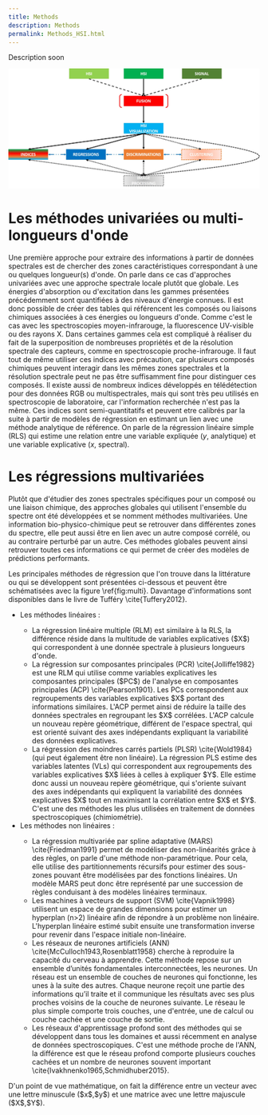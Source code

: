 ```yaml
---
title: Methods
description: Methods
permalink: Methods_HSI.html
---
```


Description soon

![Worflow](/images/Worflow.jpg)

# Les méthodes univariées ou multi-longueurs d'onde

Une première approche pour extraire des informations à partir de données spectrales est de chercher des zones caractéristiques correspondant à une ou quelques longueur(s) d'onde. On parle dans ce cas d'approches univariées avec une approche spectrale locale plutôt que globale.
Les énergies d'absorption ou d'excitation dans les gammes présentées précédemment sont quantifiées à des niveaux d'énergie connues. Il est donc possible de créer des tables qui référencent les composés ou liaisons chimiques associées à ces énergies ou longueurs d'onde. Comme c'est le cas avec les spectroscopies moyen-infrarouge, la fluorescence UV-visible ou des rayons X. Dans certaines gammes cela est compliqué à réaliser du fait de la superposition de nombreuses propriétés et de la résolution spectrale des capteurs, comme en spectroscopie proche-infrarouge.
Il faut tout de même utiliser ces indices avec précaution, car plusieurs composés chimiques peuvent interagir dans les mêmes zones spectrales et la résolution spectrale peut ne pas être suffisamment fine pour distinguer ces composés. Il existe aussi de nombreux indices développés en télédétection pour des données RGB ou multispectrales, mais qui sont très peu utilisés en spectroscopie de laboratoire, car l'information recherchée n'est pas la même.
Ces indices sont semi-quantitatifs et peuvent etre calibrés par la suite à partir de modèles de régression en estimant un lien avec une méthode analytique de référence. On parle de la régression linéaire simple (RLS) qui estime une relation entre une variable expliquée ($y$, analytique) et une variable explicative ($x$, spectral).

# Les régressions multivariées
Plutôt que d'étudier des zones spectrales spécifiques pour un composé ou une liaison chimique, des approches globales qui utilisent l'ensemble du spectre ont été développées et se nomment méthodes multivariées. Une information bio-physico-chimique peut se retrouver dans différentes zones du spectre, elle peut aussi être en lien avec un autre composé corrélé, ou au contraire perturbé par un autre. Ces méthodes globales peuvent ainsi retrouver toutes ces informations ce qui permet de créer des modèles de prédictions performants.
		
Les principales méthodes de régression que l'on trouve dans la littérature ou qui se développent sont présentées ci-dessous et peuvent être schématisées avec la figure \ref{fig:multi}. Davantage d'informations sont disponibles dans le livre de Tufféry \cite{Tuffery2012}. 

<ul>
<li> Les méthodes linéaires : </li>
<ul>
<li> La régression linéaire multiple (RLM) est similaire à la RLS, la différence réside dans la multitude de variables explicatives ($X$) qui correspondent à une donnée spectrale à plusieurs longueurs d'onde. </li>
<li> La régression sur composantes principales (PCR) \cite{Jolliffe1982} est une RLM qui utilise comme variables explicatives les composantes principales ($PC$) de l'analyse en composantes principales (ACP) \cite{Pearson1901}. Les PCs correspondent aux regroupements des variables explicatives $X$ portant des informations similaires. L'ACP permet ainsi de réduire la taille des données spectrales en regroupant les $X$ corrélées. L'ACP calcule un nouveau repère géométrique, différent de l'espace spectral, qui est orienté suivant des axes indépendants expliquant la variabilité des données explicatives. </li>
<li> La régression des moindres carrés partiels (PLSR) \cite{Wold1984} (qui peut également être non linéaire). La régression PLS estime des variables latentes (VLs) qui correspondent aux regroupements des variables explicatives $X$ liées à celles à expliquer $Y$. Elle estime donc aussi un nouveau repère géométrique, qui s'oriente suivant des axes indépendants qui expliquent la variabilité des données explicatives $X$ tout en maximisant la corrélation entre $X$ et $Y$. C'est une des méthodes les plus utilisées en traitement de données spectroscopiques (chimiométrie). </li>
</ul>
<li> Les méthodes non linéaires : </li>
<ul>
<li> La régression multivariée par spline adaptative (MARS) \cite{Friedman1991} permet de modéliser des non-linéarités grâce à des règles, on parle d'une méthode non-paramétrique. Pour cela, elle utilise des partitionnements récursifs pour estimer des sous-zones pouvant être modélisées par des fonctions linéaires. Un modèle MARS peut donc être représenté par une succession de règles conduisant à des modèles linéaires terminaux. </li>
<li> Les machines à vecteurs de support (SVM) \cite{Vapnik1998} utilisent un espace de grandes dimensions pour estimer un hyperplan (n>2) linéaire afin de répondre à un problème non linéaire. L'hyperplan linéaire estimé subit ensuite une transformation inverse pour revenir dans l'espace initiale non-linéaire. </li>
<li> Les réseaux de neurones artificiels (ANN) \cite{McCulloch1943,Rosenblatt1958} cherche à reproduire la capacité du cerveau à apprendre. Cette méthode repose sur un ensemble d’unités fondamentales interconnectées, les neurones. Un réseau est un ensemble de couches de neurones qui fonctionne, les unes à la suite des autres. Chaque neurone reçoit une partie des informations qu’il traite et il communique les résultats avec ses plus proches voisins de la couche de neurones suivante. Le réseau le plus simple comporte trois couches, une d'entrée, une de calcul ou couche cachée et une couche de sortie. </li>
<li> Les réseaux d'apprentissage profond sont des méthodes qui se développent dans tous les domaines et aussi récemment en analyse de données spectroscopiques. C'est une méthode proche de l'ANN, la différence est que le réseau profond comporte plusieurs couches cachées et un nombre de neurones souvent important \cite{Ivakhnenko1965,Schmidhuber2015}. </li>
</ul>
</ul>
D'un point de vue mathématique, on fait la différence entre un vecteur avec une lettre minuscule ($x$,$y$) et une matrice avec une lettre majuscule ($X$,$Y$). 